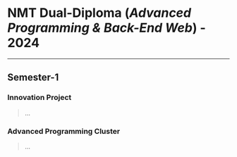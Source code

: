 # **NMT Dual-Diploma** (_Advanced Programming & Back-End Web_) - 2024

---

## **Semester-1**

### Innovation Project
> ...

### Advanced Programming Cluster 
> ...
